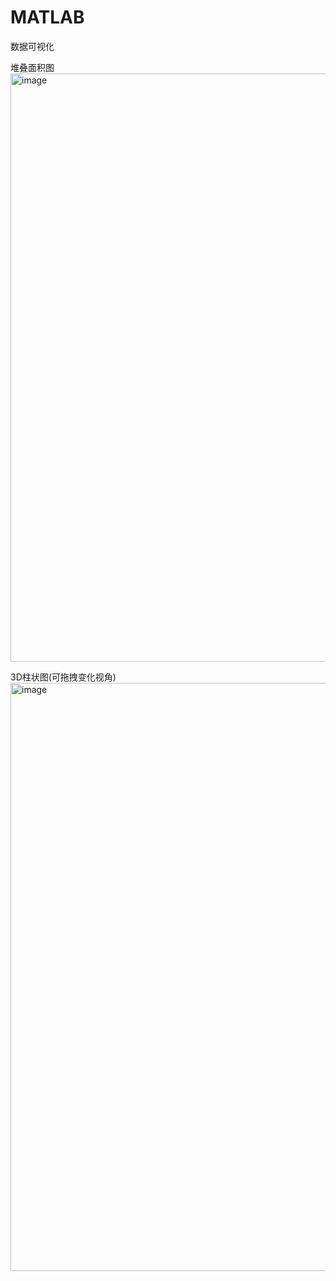 # MATLAB
数据可视化

堆叠面积图
<img width="941" alt="image" src="https://github.com/dairui2/MATLAB/assets/31460898/3a0d7e54-aecc-4aab-a2e5-acfac4e9a577">

3D柱状图(可拖拽变化视角)
<img width="941" alt="image" src="https://github.com/dairui2/MATLAB/assets/31460898/04fc36cb-52ed-49f3-a3dd-2a3c80aba4d8">
